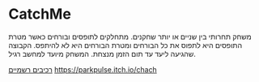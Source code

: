 # CatchMe

משחק תחרותי בין שניים או יותר שחקנים. מתחלקים לתופסים ובורחים כאשר מטרת התופסים היא לתפוס את כל הבורחים ומטרת הבורחים היא לא להיתפס. הקבוצה שהגיעה ליעד עד תום הזמן מנצחת. המשחק מיועד למחשב רגיל.

[רכיבים רשמיים](formal-elements.md)
https://parkpulse.itch.io/chach
                                                                                                                                                                                                                                                                                                                                                                           
